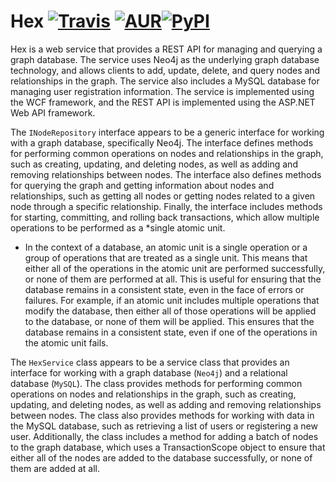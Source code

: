 # Hex [![Travis](https://img.shields.io/travis/rust-lang/rust.svg)]() [![AUR](https://img.shields.io/aur/license/yaourt.svg)]()[![PyPI](https://img.shields.io/pypi/status/Django.svg)]()
Hex  is a web service that provides a REST API for managing and querying a graph database. The service uses Neo4j as the underlying graph database technology, and allows clients to add, update, delete, and query nodes and relationships in the graph. The service also includes a MySQL database for managing user registration information. The service is implemented using the WCF framework, and the REST API is implemented using the ASP.NET Web API framework.


The `INodeRepository` interface appears to be a generic interface for working with a graph database, specifically Neo4j. The interface defines methods for performing common operations on nodes and relationships in the graph, such as creating, updating, and deleting nodes, as well as adding and removing relationships between nodes. The interface also defines methods for querying the graph and getting information about nodes and relationships, such as getting all nodes or getting nodes related to a given node through a specific relationship. Finally, the interface includes methods for starting, committing, and rolling back transactions, which allow multiple operations to be performed as a *single atomic unit.

* In the context of a database, an atomic unit is a single operation or a group of operations that are treated as a single unit. This means that either all of the operations in the atomic unit are performed successfully, or none of them are performed at all. This is useful for ensuring that the database remains in a consistent state, even in the face of errors or failures. For example, if an atomic unit includes multiple operations that modify the database, then either all of those operations will be applied to the database, or none of them will be applied. This ensures that the database remains in a consistent state, even if one of the operations in the atomic unit fails.


The `HexService` class appears to be a service class that provides an interface for working with a graph database (`Neo4j`) and a relational database (`MySQL`). The class provides methods for performing common operations on nodes and relationships in the graph, such as creating, updating, and deleting nodes, as well as adding and removing relationships between nodes. The class also provides methods for working with data in the MySQL database, such as retrieving a list of users or registering a new user. Additionally, the class includes a method for adding a batch of nodes to the graph database, which uses a TransactionScope object to ensure that either all of the nodes are added to the database successfully, or none of them are added at all.
